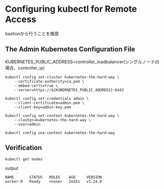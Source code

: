 # Configuring kubectl for Remote Access
bastionから行うことを推奨

## The Admin Kubernetes Configuration File
KUBERNETES_PUBLIC_ADDRESS=controller_loadbalancer(シングルノードの場合、controller_ip)

```
kubectl config set-cluster kubernetes-the-hard-way \
    --certificate-authority=ca.pem \
    --embed-certs=true \
    --server=https://${KUBERNETES_PUBLIC_ADDRESS}:6443
```
```
kubectl config set-credentials admin \
    --client-certificate=admin.pem \
    --client-key=admin-key.pem
```
```
kubectl config set-context kubernetes-the-hard-way \
    --cluster=kubernetes-the-hard-way \
    --user=admin
```
```
kubectl config use-context kubernetes-the-hard-way
```

## Verification
```
kubectl get nodes
```
output
```
NAME       STATUS   ROLES    AGE     VERSION
worker-0   Ready    <none>   2m35s   v1.24.0
```
